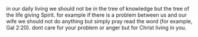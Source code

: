 in our daily living we should not be in the tree of knowledge but the tree of the
life giving Spirit. for example if there is a problem between us and our wife we
should not do anything but simply pray read the word (for example, Gal 2:20).
dont care for your problem or anger but for Christ living in you.
